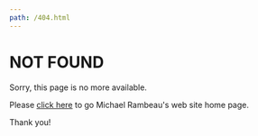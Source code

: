 ```yaml
---
path: /404.html
---
```

# NOT FOUND

Sorry, this page is no more available.

Please <a href="/">click here</a> to go Michael Rambeau's web site home page.

Thank you!
